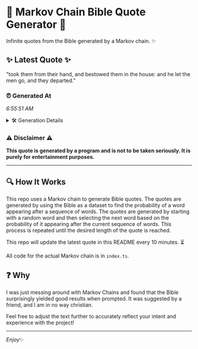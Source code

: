 # 📖 Markov Chain Bible Quote Generator 📖

Infinite quotes from the Bible generated by a Markov chain. ✨

## ✨ Latest Quote ✨
"took them from their hand, and bestowed them in the house: and he let the men go, and they departed."

### ⏰ Generated At
*6:55:51 AM*

<details>
    <summary>🛠️ Generation Details</summary>
    <p>
        <strong>🌱 Seed:</strong> took<br>
        <strong>🔄 Iterations:</strong> 19<br>
        <strong>📜 Context History:</strong><br>[ took ]: them<br>[ took, them ]: from<br>[ took, them, from ]: their<br>[ took, them, from, their ]: hand,<br>[ took, them, from, their, hand, ]: and<br>[ took, them, from, their, hand,, and ]: bestowed<br>[ them, from, their, hand,, and, bestowed ]: them<br>[ from, their, hand,, and, bestowed, them ]: in<br>[ their, hand,, and, bestowed, them, in ]: the<br>[ hand,, and, bestowed, them, in, the ]: house:<br>[ and, bestowed, them, in, the, house: ]: and<br>[ bestowed, them, in, the, house:, and ]: he<br>[ them, in, the, house:, and, he ]: let<br>[ in, the, house:, and, he, let ]: the<br>[ the, house:, and, he, let, the ]: men<br>[ house:, and, he, let, the, men ]: go,<br>[ and, he, let, the, men, go, ]: and<br>[ he, let, the, men, go,, and ]: they<br>[ let, the, men, go,, and, they ]: departed.<br>
    </p>
</details>

### ⚠️ Disclaimer ⚠️
**This quote is generated by a program and is not to be taken seriously. It is purely for entertainment purposes.**

---

## 🔍 How It Works

This repo uses a Markov chain to generate Bible quotes. The quotes are generated by using the Bible as a dataset to find the probability of a word appearing after a sequence of words. The quotes are generated by starting with a random word and then selecting the next word based on the probability of it appearing after the current sequence of words. This process is repeated until the desired length of the quote is reached.

This repo will update the latest quote in this README every 10 minutes. ⏳

All code for the actual Markov chain is in `index.ts`.

## ❓ Why

I was just messing around with Markov Chains and found that the Bible surprisingly yielded good results when prompted. 
It was suggested by a friend, and I am in no way christian.

Feel free to adjust the text further to accurately reflect your intent and experience with the project!

---

*Enjoy*✨

